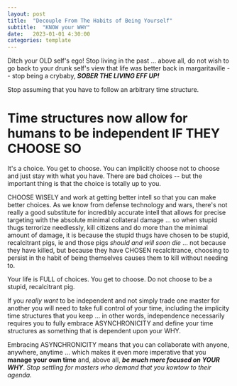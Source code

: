 ```yaml
---
layout: post
title:  "Decouple From The Habits of Being Yourself"
subtitle:  "KNOW your WHY"
date:   2023-01-01 4:30:00
categories: template
---
```



Ditch your OLD self's ego! Stop living in the past ... above all, do not wish to go back to your drunk self's view that life was better back in margaritaville -- stop being a crybaby, ***SOBER THE LIVING EFF UP!***

Stop assuming that you have to follow an arbitrary time structure.

# Time structures now allow for humans to be independent IF THEY CHOOSE SO

It's a choice. You get to choose. You can implicitly choose not to choose and just stay with what you have. There are bad choices -- but the important thing is that the choice is totally up to you. 

CHOOSE WISELY and work at getting better intell so that you can make better choices. As we know from defense technology and wars, there's not really a good substitute for incredibly accurate intell that allows for precise targeting with the absolute minimal collateral damage ... so when stupid thugs terrorize needlessly, kill citizens and do more than the minimal amount of damage, it is because the stupid thugs have chosen to be stupid, recalcitrant pigs, ie and those pigs *should and will soon die* ... not because they have killed, but because they have CHOSEN recalcitrance, choosing to persist in the habit of being themselves causes them to kill without needing to.

Your life is FULL of choices. You get to choose. Do not choose to be a stupid, recalcitrant pig. 

If you *really want* to be independent and not simply trade one master for another you will need to take full control of your time, including the implicity time structures that you keep ... in other words, independence necessarily requires you to fully embrace ASYNCHRONICITY and define your time structures as something that is dependent upon your WHY.

Embracing ASYNCHRONICITY means that you can collaborate with anyone, anywhere, anytime ... which makes it even more imperative that you **manage your own time** and, above all, ***be much more focused on YOUR WHY***. *Stop settling for masters who demand that you kowtow to their agenda.*